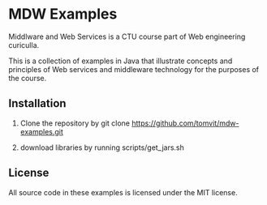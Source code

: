 # MDW Examples
Middlware and Web Services is a CTU course part of Web engineering curiculla.

This is a collection of examples in Java that illustrate
concepts and principles of Web services and middleware technology for the purposes of the course.

## Installation

1. Clone the repository by git clone https://github.com/tomvit/mdw-examples.git

2. download libraries by running scripts/get\_jars.sh 

## License
All source code in these examples is licensed under the MIT license. 
